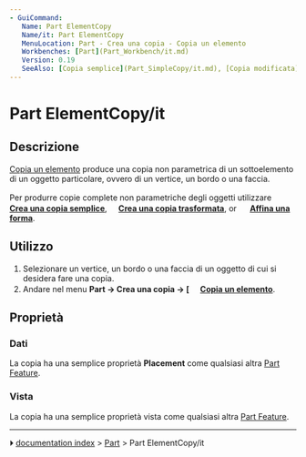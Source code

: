 ```yaml
---
- GuiCommand:
   Name: Part ElementCopy
   Name/it: Part ElementCopy
   MenuLocation: Part - Crea una copia - Copia un elemento
   Workbenches: [Part](Part_Workbench/it.md)
   Version: 0.19
   SeeAlso: [Copia semplice](Part_SimpleCopy/it.md), [Copia modificata](Part_TransformedCopy/it.md), [Affina forma](Part_RefineShape/it.md)
---
```


# Part ElementCopy/it


</div>

## Descrizione

[Copia un elemento](Part_ElementCopy/it.md) produce una copia non parametrica di un sottoelemento di un oggetto particolare, ovvero di un vertice, un bordo o una faccia.

Per produrre copie complete non parametriche degli oggetti utilizzare **<img src="images/Part_SimpleCopy.svg" width=16px> [Crea una copia semplice](Part_SimpleCopy/it.md)**, **<img src="images/Part_TransformedCopy.svg" width=16px>[Crea una copia trasformata](Part_TransformedCopy/it.md)**, or **<img src="images/Part_RefineShape.svg" width=16px> [Affina una forma](Part_RefineShape/it.md)**.

## Utilizzo


<div class="mw-translate-fuzzy">

1.  Selezionare un vertice, un bordo o una faccia di un oggetto di cui si desidera fare una copia.
2.  Andare nel menu **Part → Crea una copia → [<img src=images/Part_ElementCopy.svg style="width:16px"> [Copia un elemento](Part_ElementCopy/it.md)**.


</div>

## Proprietà

### Dati


<div class="mw-translate-fuzzy">

La copia ha una semplice proprietà **Placement** come qualsiasi altra [Part Feature](Part_Feature/it.md).


</div>

### Vista


<div class="mw-translate-fuzzy">

La copia ha una semplice proprietà vista come qualsiasi altra [Part Feature](Part_Feature/it.md).


</div>



---
⏵ [documentation index](../README.md) > [Part](Part_Workbench.md) > Part ElementCopy/it
